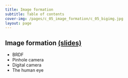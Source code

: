 ```yaml
---
title: Image formation
subtitle: Table of contents
cover-img: /pages/c_05_image_formation/c_05_bigimg.jpg
layout: page
---
```


## **Image formation** [(slides)](/pages/c_05_image_formation/class_slides/)

- BRDF
- Pinhole camera
- Digital camera
- The human eye
